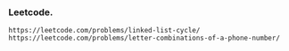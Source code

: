 ### Leetcode.
    https://leetcode.com/problems/linked-list-cycle/
    https://leetcode.com/problems/letter-combinations-of-a-phone-number/  
